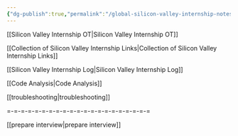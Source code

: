 ```yaml
---
{"dg-publish":true,"permalink":"/global-silicon-valley-internship-notes/","tags":["gardenEntry"]}
---
```


[[Silicon Valley Internship OT\|Silicon Valley Internship OT]]

[[Collection of Silicon Valley Internship Links\|Collection of Silicon Valley Internship Links]]

[[Silicon Valley Internship Log\|Silicon Valley Internship Log]]

[[Code Analysis\|Code Analysis]]

[[troubleshooting\|troubleshooting]]

=-=-=-=-=-=-=-=-=-=-=-=-=-=-=-=-=-=-=-=-=

[[prepare interview\|prepare interview]]
